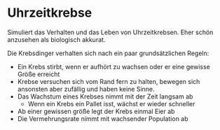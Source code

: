# Uhrzeitkrebse
Simuliert das Verhalten und das Leben von Uhrzeitkrebsen.
Eher schön anzusehen als biologisch akkurat.

Die Krebsdinger verhalten sich nach ein paar grundsätzlichen Regeln:

- Ein Krebs stirbt, wenn er aufhört zu wachsen oder er eine gewisse Größe erreicht
- Krebse versuchen sich vom Rand fern zu halten, bewegen sich ansonsten aber zufällig und haben keine Sinne.
- Das Wachstum eines Krebses nimmt mit der Zeit langsam ab
    - Wenn ein Krebs ein Pallet isst, wächst er wieder schneller
- Ab einer gewissen größe legt der Krebs einmal Eier ab
- Die Vermehrungsrate nimmt mit wachsender Population ab
